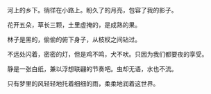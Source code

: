 河上的乡下。徜徉在小路上。盼久了的月亮，包容了我的影子。

花开五朵，草长三颗，土里虚掩的，是成熟的果。

林子是黑的，偷偷的俯下身子，从枝杈之间钻过。

不远处闪着，密密的灯，但是鸡不鸣，犬不吠。只因为我们都要夜的享受。

静是一张白纸，兼以浮想联翩的节奏吧。虫却无语，水也不流。

只有梦里的风轻轻地托着细细的雨，柔柔地润着这世界。
